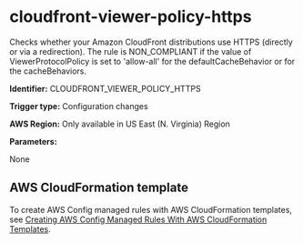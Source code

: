 # cloudfront\-viewer\-policy\-https<a name="cloudfront-viewer-policy-https"></a>

Checks whether your Amazon CloudFront distributions use HTTPS \(directly or via a redirection\)\. The rule is NON\_COMPLIANT if the value of ViewerProtocolPolicy is set to 'allow\-all' for the defaultCacheBehavior or for the cacheBehaviors\. 

**Identifier:** CLOUDFRONT\_VIEWER\_POLICY\_HTTPS

**Trigger type:** Configuration changes

**AWS Region:** Only available in US East \(N\. Virginia\) Region

**Parameters:**

None  

## AWS CloudFormation template<a name="w26aac11c31c17b7c49c15"></a>

To create AWS Config managed rules with AWS CloudFormation templates, see [Creating AWS Config Managed Rules With AWS CloudFormation Templates](aws-config-managed-rules-cloudformation-templates.md)\.